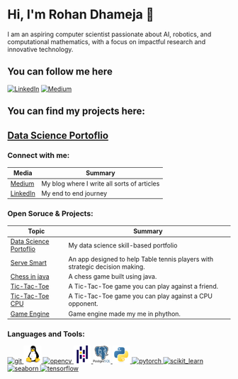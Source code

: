 <h1 align="left">Hi, I'm Rohan Dhameja 👋</h1> 
I am an aspiring computer scientist passionate about AI, robotics, and computational mathematics, with a focus on impactful research and innovative technology.

## You can follow me here ##
[![LinkedIn](https://img.shields.io/badge/linkedin-%230077B5.svg?style=for-the-badge&logo=linkedin&logoColor=white)](https://www.linkedin.com/in/rohan-dhameja-b221b6327/)
[![Medium](https://img.shields.io/badge/Medium-12100E?style=for-the-badge&logo=medium&logoColor=white)](https://medium.com/@rohanD_HS)


## You can find my projects here: ##
## [Data Science Portoflio](https://github.com/RohanDhameja/Data-Science-Portofolio) ##



<h3 align="left">Connect with me:</h3>

| Media  | Summary |
| ------------- | ------------- |
| [Medium ](https://medium.com/@rohanD_HS)  | My blog where I write all sorts of articles   |
| [LinkedIn ](https://www.linkedin.com/in/xyz/)  | My end to end journey|


<h3 align="left"> Open Soruce & Projects:</h3>

| Topic  | Summary |
| ------------- | ------------- |
| [Data Science Portoflio](https://github.com/RohanDhameja/Data-Science-Portofolio) |My data science skill-based portfolio |
| [Serve Smart](https://github.com/RohanDhameja/ServeSmart)   | An app designed to help Table tennis players with strategic decision making.
| [Chess in java](https://github.com/RohanDhameja/chessInJava) | A chess game built using java. |
|[Tic-Tac-Toe](https://github.com/RohanDhameja/TicTacToe)  |A Tic-Tac-Toe game you can play against a friend.|
| [Tic-Tac-Toe CPU](https://github.com/RohanDhameja/ticTacToeCPU) | A Tic-Tac-Toe game you can play against a CPU opponent.|
| [Game Engine](https://github.com/RohanDhameja/rohan_dhameja_game_engine) | Game engine made my me in phython. |


<h3 align="left">Languages and Tools:</h3>
<p align="left"> <a href="https://git-scm.com/" target="_blank" rel="noreferrer"> <img src="https://www.vectorlogo.zone/logos/git-scm/git-scm-icon.svg" alt="git" width="40" height="40"/> </a> <a href="https://www.linux.org/" target="_blank" rel="noreferrer"> <img src="https://raw.githubusercontent.com/devicons/devicon/master/icons/linux/linux-original.svg" alt="linux" width="40" height="40"/> </a> <a href="https://opencv.org/" target="_blank" rel="noreferrer"> <img src="https://www.vectorlogo.zone/logos/opencv/opencv-icon.svg" alt="opencv" width="40" height="40"/> </a> <a href="https://pandas.pydata.org/" target="_blank" rel="noreferrer"> <img src="https://raw.githubusercontent.com/devicons/devicon/2ae2a900d2f041da66e950e4d48052658d850630/icons/pandas/pandas-original.svg" alt="pandas" width="40" height="40"/> </a> <a href="https://www.postgresql.org" target="_blank" rel="noreferrer"> <img src="https://raw.githubusercontent.com/devicons/devicon/master/icons/postgresql/postgresql-original-wordmark.svg" alt="postgresql" width="40" height="40"/> </a> <a href="https://www.python.org" target="_blank" rel="noreferrer"> <img src="https://raw.githubusercontent.com/devicons/devicon/master/icons/python/python-original.svg" alt="python" width="40" height="40"/> </a> <a href="https://pytorch.org/" target="_blank" rel="noreferrer"> <img src="https://www.vectorlogo.zone/logos/pytorch/pytorch-icon.svg" alt="pytorch" width="40" height="40"/> </a> <a href="https://scikit-learn.org/" target="_blank" rel="noreferrer"> <img src="https://upload.wikimedia.org/wikipedia/commons/0/05/Scikit_learn_logo_small.svg" alt="scikit_learn" width="40" height="40"/> </a> <a href="https://seaborn.pydata.org/" target="_blank" rel="noreferrer"> <img src="https://seaborn.pydata.org/_images/logo-mark-lightbg.svg" alt="seaborn" width="40" height="40"/> </a> <a href="https://www.tensorflow.org" target="_blank" rel="noreferrer"> <img src="https://www.vectorlogo.zone/logos/tensorflow/tensorflow-icon.svg" alt="tensorflow" width="40" height="40"/> </a> </p>


